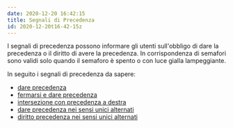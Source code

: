 ```yaml
---
date: 2020-12-20 16:42:15
title: Segnali di Precedenza
id: 2020-12-20t16-42-15z
---
```


I segnali di precedenza possono informare gli utenti sull'obbligo di dare la
precedenza o il diritto di avere la precedenza. In corrispondenza di semafori
sono validi solo quando il semaforo è spento o con luce gialla lampeggiante.

In seguito i segnali di precedenza da sapere:

- [dare precedenza](./2020-12-20t16-54-28z.md)
- [fermarsi e dare precedenza](./2020-12-20t17-24-07z.md)
- [intersezione con precedenza a destra](./2020-12-20t17-50-16z.md)
- [dare precedenza nei sensi unici alternati](./2020-12-20t18-03-17z.md)
- [diritto precedenza nei sensi unici alternati](./2020-12-20t18-09-34z.md)
